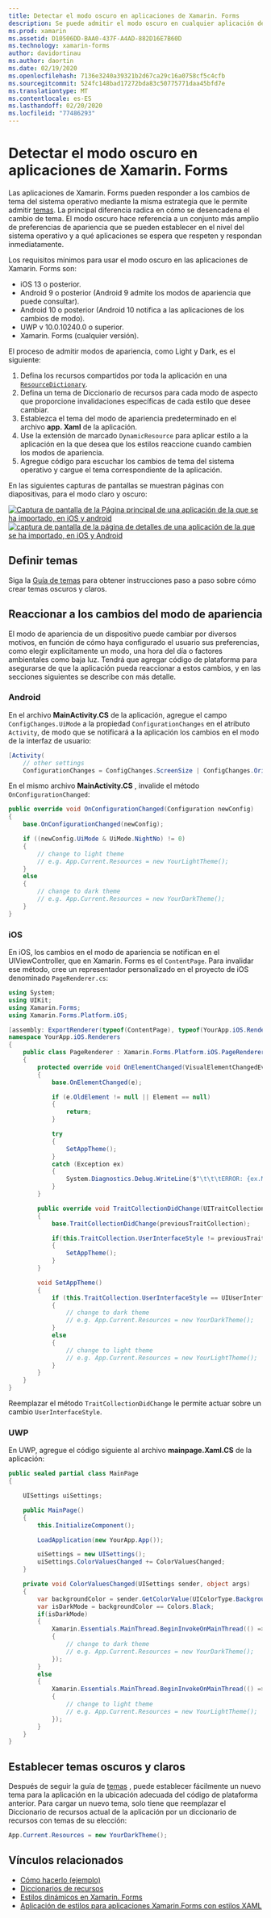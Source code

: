 ```yaml
---
title: Detectar el modo oscuro en aplicaciones de Xamarin. Forms
description: Se puede admitir el modo oscuro en cualquier aplicación de Xamarin. Forms mediante una combinación de objetos ResourceDictionary, DynamicResources y conocimientos de plataforma.
ms.prod: xamarin
ms.assetid: D10506DD-BAA0-437F-A4AD-882D16E7B60D
ms.technology: xamarin-forms
author: davidortinau
ms.author: daortin
ms.date: 02/19/2020
ms.openlocfilehash: 7136e3240a39321b2d67ca29c16a0758cf5c4cfb
ms.sourcegitcommit: 524fc148bad17272bda83c50775771daa45bfd7e
ms.translationtype: MT
ms.contentlocale: es-ES
ms.lasthandoff: 02/20/2020
ms.locfileid: "77486293"
---
```

# <a name="detect-dark-mode-in-xamarinforms-applications"></a>Detectar el modo oscuro en aplicaciones de Xamarin. Forms

Las aplicaciones de Xamarin. Forms pueden responder a los cambios de tema del sistema operativo mediante la misma estrategia que le permite admitir [temas](theming.md). La principal diferencia radica en cómo se desencadena el cambio de tema. El modo oscuro hace referencia a un conjunto más amplio de preferencias de apariencia que se pueden establecer en el nivel del sistema operativo y a qué aplicaciones se espera que respeten y respondan inmediatamente.

Los requisitos mínimos para usar el modo oscuro en las aplicaciones de Xamarin. Forms son:

- iOS 13 o posterior.
- Android 9 o posterior (Android 9 admite los modos de apariencia que puede consultar).
- Android 10 o posterior (Android 10 notifica a las aplicaciones de los cambios de modo).
- UWP v 10.0.10240.0 o superior.
- Xamarin. Forms (cualquier versión).

El proceso de admitir modos de apariencia, como Light y Dark, es el siguiente:

1. Defina los recursos compartidos por toda la aplicación en una [`ResourceDictionary`](xref:Xamarin.Forms.ResourceDictionary).
2. Defina un tema de Diccionario de recursos para cada modo de aspecto que proporcione invalidaciones específicas de cada estilo que desee cambiar.
3. Establezca el tema del modo de apariencia predeterminado en el archivo **app. Xaml** de la aplicación.
4. Use la extensión de marcado `DynamicResource` para aplicar estilo a la aplicación en la que desea que los estilos reaccione cuando cambien los modos de apariencia.
5. Agregue código para escuchar los cambios de tema del sistema operativo y cargue el tema correspondiente de la aplicación.

En las siguientes capturas de pantallas se muestran páginas con diapositivas, para el modo claro y oscuro:

[![Captura de pantalla de la Página principal de una aplicación de la que se ha importado, en iOS y android](theming-images/main-page-both-themes.png "Página principal de la aplicación con la que se han importado")](theming-images/main-page-both-themes-large.png#lightbox "Página principal de la aplicación con la que se han importado")
[ ![captura de pantalla de la página de detalles de una aplicación de la que se ha importado, en iOS y Android](theming-images/detail-page-both-themes.png "Página de detalles de la aplicación con el mismo")](theming-images/detail-page-both-themes-large.png#lightbox "Página de detalles de la aplicación con el mismo")

## <a name="define-themes"></a>Definir temas

Siga la [Guía de temas](theming.md) para obtener instrucciones paso a paso sobre cómo crear temas oscuros y claros.

## <a name="react-to-appearance-mode-changes"></a>Reaccionar a los cambios del modo de apariencia

El modo de apariencia de un dispositivo puede cambiar por diversos motivos, en función de cómo haya configurado el usuario sus preferencias, como elegir explícitamente un modo, una hora del día o factores ambientales como baja luz. Tendrá que agregar código de plataforma para asegurarse de que la aplicación pueda reaccionar a estos cambios, y en las secciones siguientes se describe con más detalle.

### <a name="android"></a>Android

En el archivo **MainActivity.CS** de la aplicación, agregue el campo `ConfigChanges.UiMode` a la propiedad `ConfigurationChanges` en el atributo `Activity`, de modo que se notificará a la aplicación los cambios en el modo de la interfaz de usuario:

```csharp
[Activity(
    // other settings
    ConfigurationChanges = ConfigChanges.ScreenSize | ConfigChanges.Orientation | ConfigChanges.UiMode)]
```

En el mismo archivo **MainActivity.CS** , invalide el método `OnConfigurationChanged`:

```csharp
public override void OnConfigurationChanged(Configuration newConfig)
{
    base.OnConfigurationChanged(newConfig);

    if ((newConfig.UiMode & UiMode.NightNo) != 0)
    {
        // change to light theme
        // e.g. App.Current.Resources = new YourLightTheme();
    }
    else
    {
        // change to dark theme
        // e.g. App.Current.Resources = new YourDarkTheme();
    }
}
```

### <a name="ios"></a>iOS

En iOS, los cambios en el modo de apariencia se notifican en el UIViewController, que en Xamarin. Forms es el `ContentPage`. Para invalidar ese método, cree un representador personalizado en el proyecto de iOS denominado `PageRenderer.cs`:

```csharp
using System;
using UIKit;
using Xamarin.Forms;
using Xamarin.Forms.Platform.iOS;

[assembly: ExportRenderer(typeof(ContentPage), typeof(YourApp.iOS.Renderers.PageRenderer))]
namespace YourApp.iOS.Renderers
{
    public class PageRenderer : Xamarin.Forms.Platform.iOS.PageRenderer
    {
        protected override void OnElementChanged(VisualElementChangedEventArgs e)
        {
            base.OnElementChanged(e);

            if (e.OldElement != null || Element == null)
            {
                return;
            }

            try
            {
                SetAppTheme();
            }
            catch (Exception ex)
            {
                System.Diagnostics.Debug.WriteLine($"\t\t\tERROR: {ex.Message}");
            }
        }

        public override void TraitCollectionDidChange(UITraitCollection previousTraitCollection)
        {
            base.TraitCollectionDidChange(previousTraitCollection);

            if(this.TraitCollection.UserInterfaceStyle != previousTraitCollection.UserInterfaceStyle)
            {
                SetAppTheme();
            }
        }

        void SetAppTheme()
        {
            if (this.TraitCollection.UserInterfaceStyle == UIUserInterfaceStyle.Dark)
            {
                // change to dark theme
                // e.g. App.Current.Resources = new YourDarkTheme();
            }
            else
            {
                // change to light theme
                // e.g. App.Current.Resources = new YourLightTheme();
            }
        }
    }
}
```

Reemplazar el método `TraitCollectionDidChange` le permite actuar sobre un cambio `UserInterfaceStyle`.

### <a name="uwp"></a>UWP

En UWP, agregue el código siguiente al archivo **mainpage.Xaml.CS** de la aplicación:

```csharp
public sealed partial class MainPage
{

    UISettings uiSettings;

    public MainPage()
    {
        this.InitializeComponent();

        LoadApplication(new YourApp.App());

        uiSettings = new UISettings();
        uiSettings.ColorValuesChanged += ColorValuesChanged;
    }

    private void ColorValuesChanged(UISettings sender, object args)
    {
        var backgroundColor = sender.GetColorValue(UIColorType.Background);
        var isDarkMode = backgroundColor == Colors.Black;
        if(isDarkMode)
        {
            Xamarin.Essentials.MainThread.BeginInvokeOnMainThread(() =>
            {
                // change to dark theme
                // e.g. App.Current.Resources = new YourDarkTheme();
            });
        }
        else
        {
            Xamarin.Essentials.MainThread.BeginInvokeOnMainThread(() =>
            {
                // change to light theme
                // e.g. App.Current.Resources = new YourLightTheme();
            });
        }
    }
}
```

## <a name="set-dark-and-light-themes"></a>Establecer temas oscuros y claros

Después de seguir la guía de [temas](theming.md) , puede establecer fácilmente un nuevo tema para la aplicación en la ubicación adecuada del código de plataforma anterior. Para cargar un nuevo tema, solo tiene que reemplazar el Diccionario de recursos actual de la aplicación por un diccionario de recursos con temas de su elección:

```csharp
App.Current.Resources = new YourDarkTheme();
```

## <a name="related-links"></a>Vínculos relacionados

- [Cómo hacerlo (ejemplo)](https://docs.microsoft.com/samples/xamarin/xamarin-forms-samples/userinterface-theming/)
- [Diccionarios de recursos](~/xamarin-forms/xaml/resource-dictionaries.md)
- [Estilos dinámicos en Xamarin. Forms](~/xamarin-forms/user-interface/styles/xaml/dynamic.md)
- [Aplicación de estilos para aplicaciones Xamarin.Forms con estilos XAML](~/xamarin-forms/user-interface/styles/xaml/index.md)
